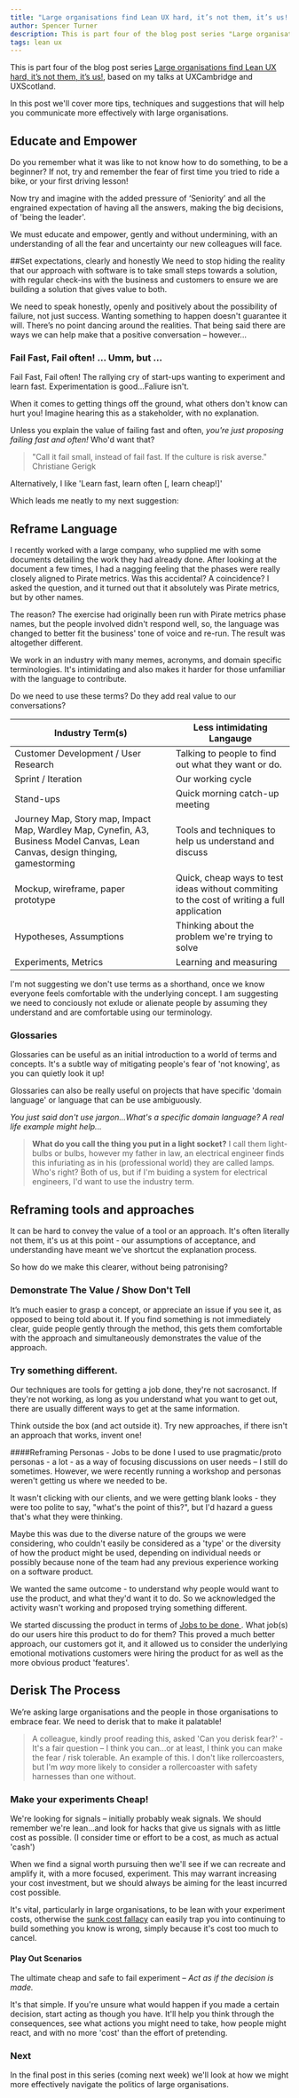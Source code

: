 ```yaml
---
title: "Large organisations find Lean UX hard, it’s not them, it’s us! - Part Four: Speak Simply, Teach Gently And Derisk The Process"
author: Spencer Turner
description: This is part four of the blog post series "Large organisations find Lean UX hard, it’s not them, it’s us!", based on my talks at UXCambridge and UXScotland. In this post we'll cover more tips, techniques and suggestions that will help you communicate more effectively with large organisations.
tags: lean ux
---
```


This is part four of the blog post series [Large organisations find Lean UX hard, it’s not them, it’s us!](/posts/lean-ux-in-the-enterprise-is-hard/), based on my talks at UXCambridge and UXScotland.

In this post we'll cover more tips, techniques and suggestions that will help you communicate more effectively with large organisations.

## Educate and Empower
Do you remember what it was like to not know how to do something, to be a beginner?  If not, try and remember the fear of first time you tried to ride a bike, or your first driving lesson!

Now try and imagine with the added pressure of ‘Seniority’ and all the engrained expectation of having all the answers, making the big decisions, of 'being the leader'.

We must educate and empower, gently and without undermining, with an understanding of all the fear and uncertainty our new colleagues will face.

##Set expectations, clearly and honestly
We need to stop hiding the reality that our approach with software is to take small steps towards a solution, with regular check-ins with the business and customers to ensure we are building a solution that gives value to both.

We need to speak honestly, openly and positively about the possibility of failure, not just success. Wanting something to happen doesn't guarantee it will. There’s no point dancing around the realities. That being said there are ways we can help make that a positive conversation – however...

### Fail Fast, Fail often! ... Umm, but ...
Fail Fast, Fail often! The rallying cry of start-ups wanting to experiment and learn fast. Experimentation is good...Faliure isn't.

When it comes to getting things off the ground, what others don't know can hurt you! Imagine hearing this as a stakeholder, with no explanation.

Unless you explain the value of failing fast and often, _you're just proposing failing fast and often!_ Who'd want that?

> "Call it fail small, instead of fail fast. If the culture is risk averse."
> Christiane Gerigk

Alternatively, I like 'Learn fast, learn often [, learn cheap!]'

Which leads me neatly to my next suggestion:

## Reframe Language
I recently worked with a large company, who supplied me with some documents detailing the work they had already done. After looking at the document a few times, I had a nagging feeling that the phases were really closely aligned to Pirate metrics. Was this accidental? A coincidence? I asked the question, and it turned out that it absolutely was Pirate metrics, but by other names.

The reason? The exercise had originally been run with Pirate metrics phase names, but the people involved didn't respond well, so, the language was changed to better fit the business' tone of voice and re-run. The result was altogether different.

We work in an industry with many memes, acronyms, and domain specific terminologies. It's intimidating and also makes it harder for those unfamiliar with the language to contribute.

Do we need to use these terms? Do they add real value to our conversations?


| Industry Term(s) | Less intimidating Langauge |
|---|---|
| Customer Development / User Research | Talking to people to find out what they want or do. |
| Sprint / Iteration | Our working cycle |
| Stand-ups | Quick morning catch-up meeting |
| Journey Map, Story map, Impact Map, Wardley Map, Cynefin, A3, Business Model Canvas, Lean Canvas, design thinging, gamestorming | Tools and techniques to help us understand and discuss |
| Mockup, wireframe, paper prototype | Quick, cheap ways to test ideas without commiting to the cost of writing a full application |
| Hypotheses, Assumptions | Thinking about the problem we're trying to solve|
| Experiments, Metrics | Learning and measuring |


I'm not suggesting we don't use terms as a shorthand, once we know everyone feels comfortable with the underlying concept. I am suggesting we need to conciously not exlude or alienate people by assuming they understand and are comfortable using our terminology.

### Glossaries
Glossaries can be useful as an initial introduction to a world of terms and concepts. It's a subtle way of mitigating people's fear of 'not knowing', as you can quietly look it up!

Glossaries can also be really useful on projects that have specific 'domain language' or language that can be use ambiguously.

_You just said don't use jargon...What's a specific domain language? A real life example might help..._

>**What do you call the thing you put in a light socket?**
>I call them light-bulbs or bulbs, however my father in law, an electrical engineer finds this infuriating as in his (professional world) they are called lamps.  Who's right? Both of us, but if I'm buiding a system for electrical engineers, I'd want to use the industry term.

## Reframing tools and approaches
It can be hard to convey the value of a tool or an approach. It's often literally not them, it's us at this point - our assumptions of acceptance, and understanding have meant we've shortcut the explanation process.

So how do we make this clearer, without being patronising?

### Demonstrate The Value / Show Don't Tell
It’s much easier to grasp a concept, or appreciate an issue if you see it, as opposed to being told about it. If you find something is not immediately clear, guide people gently through the method, this gets them comfortable with the approach and simultaneously demonstrates the value of the approach.

### Try something different.
Our techniques are tools for getting a job done, they're not sacrosanct. If they're not working, as long as you understand what you want to get out, there are usually different ways to get at the same information.

Think outside the box (and act outside it). Try new approaches, if there isn't an approach that works, invent one!

####Reframing Personas - Jobs to be done
I used to use pragmatic/proto personas - a lot - as a way of focusing discussions on user needs – I still do sometimes. However, we were recently running a workshop and personas weren't getting us where we needed to be.

It wasn't clicking with our clients, and we were getting blank looks - they were too polite to say, "what's the point of this?", but I'd hazard a guess that's what they were thinking.

Maybe this was due to the diverse nature of the groups we were considering, who couldn't easily be considered as a 'type' or the diversity of how the product might be used, depending on individual needs or possibly because none of the team had any previous experience working on a software product.

We wanted the same outcome - to understand why people would want to use the product, and what they'd want it to do. So we acknowledged the activity wasn't working and proposed trying something different.

We started discussing the product in terms of [Jobs to be done ](http://hbswk.hbs.edu/item/what-customers-want-from-your-products). What job(s) do our users hire this product to do for them? This proved a much better approach, our customers got it, and it allowed us to consider the underlying emotional motivations customers were hiring the product for as well as the more obvious product 'features'.

## Derisk The Process
We’re asking large organisations and the people in those organisations to embrace fear. We need to derisk that to make it palatable!

> A colleague, kindly proof reading this, asked 'Can you derisk fear?' - It's a fair question – I think you can...or at least, I think you can make the fear / risk tolerable. An example of this. I don't like rollercoasters, but I'm _way_ more likely to consider a rollercoaster with safety harnesses than one without.

### Make your experiments Cheap!

We're looking for signals – initially probably weak signals. We should remember we're lean...and look for hacks that give us signals with as little cost as possible. (I consider time or effort to be a cost, as much as actual 'cash')

When we find a signal worth pursuing then we'll see if we can recreate and amplify it, with a more focused, experiment. This may warrant increasing your cost investment, but we should always be aiming for the least incurred cost possible.

It's vital, particularly in large organisations, to be lean with your experiment costs, otherwise the [sunk cost fallacy](https://www.behavioraleconomics.com/mini-encyclopedia-of-be/sunk-cost-fallacy/) can easily trap you into continuing to build something you know is wrong, simply because it's cost too much to cancel.

#### Play Out Scenarios

The ultimate cheap and safe to fail experiment –
_Act as if the decision is made._

It's that simple. If you're unsure what would happen if you made a certain decision, start acting as though you have. It'll help you think through the consequences, see what actions you might need to take, how people might react, and with no more 'cost' than the effort of pretending.

### Next
In the final post in this series (coming next week) we'll look at how we might more effectively navigate the politics of large organisations.
